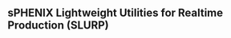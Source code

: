 sPHENIX Lightweight Utilities for Realtime Production (SLURP)
-------------------------------------------------------------


